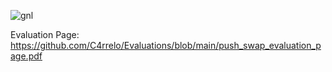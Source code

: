 ![gnl](https://github.com/C4rrelo/push_swap/assets/113292868/50b838a6-ac8b-4305-b329-9cb94639c0f9)

Evaluation Page: https://github.com/C4rrelo/Evaluations/blob/main/push_swap_evaluation_page.pdf


